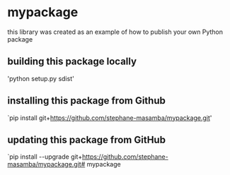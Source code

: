 # mypackage
this library was created as an example of how to publish your own Python package

## building this package locally
'python setup.py sdist'

## installing this package from Github
`pip install git+https://github.com/stephane-masamba/mypackage.git'

## updating this package from GitHub
`pip install --upgrade git+https://github.com/stephane-masamba/mypackage.git# mypackage

